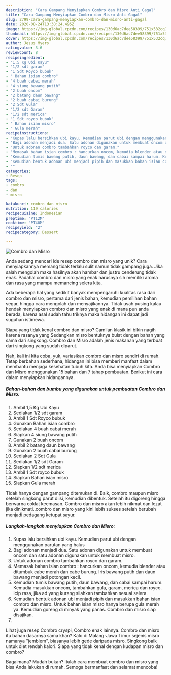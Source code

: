 ```yaml
---
description: "Cara Gampang Menyiapkan Combro dan Misro Anti Gagal"
title: "Cara Gampang Menyiapkan Combro dan Misro Anti Gagal"
slug: 2799-cara-gampang-menyiapkan-combro-dan-misro-anti-gagal
date: 2020-08-24T13:38:24.495Z
image: https://img-global.cpcdn.com/recipes/130d6ac7dee58399/751x532cq70/combro-dan-misro-foto-resep-utama.jpg
thumbnail: https://img-global.cpcdn.com/recipes/130d6ac7dee58399/751x532cq70/combro-dan-misro-foto-resep-utama.jpg
cover: https://img-global.cpcdn.com/recipes/130d6ac7dee58399/751x532cq70/combro-dan-misro-foto-resep-utama.jpg
author: Jesus Myers
ratingvalue: 3.6
reviewcount: 8
recipeingredient:
- "1,5 Kg Ubi Kayu"
- "1/2 sdt garam"
- "1 Sdt Royco bubuk"
- " Bahan isian combro"
- "4 buah cabai merah"
- "4 siung bawang putih"
- "2 buah oncom"
- "2 batang daun bawang"
- "2 buah cabai burung"
- "2 Sdt Gula"
- "1/2 sdt Garam"
- "1/2 sdt merica"
- "1 Sdt royco bubuk"
- " Bahan isian misro"
- " Gula merah"
recipeinstructions:
- "Kupas lalu bersihkan ubi kayu. Kemudian parut ubi dengan menggunakan parutan yang halus"
- "Bagi adonan menjadi dua. Satu adonan digunakan untuk membuat oncom dan satu adonan digunakan untuk membuat misro."
- "Untuk adonan combro tambahkan royco dan garam."
- "Memasak bahan isian combro : hancurkan oncom, kemudia blender atau ditumbuk cabe merah dan cabe burung. Iris bawang putih dan daun bawang menjadi potongan kecil."
- "Kemudian tumis bawang putih, daun bawang, dan cabai sampai harum. Kemudia masukkan oncom, tambahkan gula, garam, merica dan royco. Icip rasa, jika ad yang kurang silahkan tambahkan sesuai selera."
- "Kemudian bentuk adonan ubi menjadi pipih dan masukkan bahan isian combro dan misro. Untuk bahan isian misro hanya berupa gula merah ya. Kemudian goreng di minyak yang panas. Combro dan misro siap disajikan."
- ""
categories:
- Resep
tags:
- combro
- dan
- misro

katakunci: combro dan misro 
nutrition: 119 calories
recipecuisine: Indonesian
preptime: "PT12M"
cooktime: "PT40M"
recipeyield: "2"
recipecategory: Dessert

---
```



![Combro dan Misro](https://img-global.cpcdn.com/recipes/130d6ac7dee58399/751x532cq70/combro-dan-misro-foto-resep-utama.jpg)

Anda sedang mencari ide resep combro dan misro yang unik? Cara menyiapkannya memang tidak terlalu sulit namun tidak gampang juga. Jika salah mengolah maka hasilnya akan hambar dan justru cenderung tidak enak. Padahal combro dan misro yang enak harusnya sih memiliki aroma dan rasa yang mampu memancing selera kita.

Ada beberapa hal yang sedikit banyak mempengaruhi kualitas rasa dari combro dan misro, pertama dari jenis bahan, kemudian pemilihan bahan segar, hingga cara mengolah dan menyajikannya. Tidak usah pusing kalau hendak menyiapkan combro dan misro yang enak di mana pun anda berada, karena asal sudah tahu triknya maka hidangan ini dapat jadi suguhan istimewa.

Siapa yang tidak kenal combro dan misro? Camilan klasik ini bikin nagih karena rasanya yang Sedangkan misro bentuknya bulat dengan bahan yang sama dari singkong. Combro dan Misro adalah jenis makanan yang terbuat dari singkong yang sudah diparut.


Nah, kali ini kita coba, yuk, variasikan combro dan misro sendiri di rumah. Tetap berbahan sederhana, hidangan ini bisa memberi manfaat dalam membantu menjaga kesehatan tubuh kita. Anda bisa menyiapkan Combro dan Misro menggunakan 15 bahan dan 7 tahap pembuatan. Berikut ini cara dalam menyiapkan hidangannya.

<!--inarticleads1-->

##### Bahan-bahan dan bumbu yang digunakan untuk pembuatan Combro dan Misro:

1. Ambil 1,5 Kg Ubi Kayu
1. Sediakan 1/2 sdt garam
1. Ambil 1 Sdt Royco bubuk
1. Gunakan  Bahan isian combro
1. Sediakan 4 buah cabai merah
1. Siapkan 4 siung bawang putih
1. Gunakan 2 buah oncom
1. Ambil 2 batang daun bawang
1. Gunakan 2 buah cabai burung
1. Sediakan 2 Sdt Gula
1. Sediakan 1/2 sdt Garam
1. Siapkan 1/2 sdt merica
1. Ambil 1 Sdt royco bubuk
1. Siapkan  Bahan isian misro
1. Siapkan  Gula merah


Tidak hanya dengan gampang ditemukan di. Baik, combro maupun misro setelah singkong parut diisi, kemudian dibentuk. Setelah itu digoreng hingga berwarna coklat keemasan. Combro dan misro akan lebih nikmat dan lezat jika dinikmati..combro dan misro yang kini lebih sukses setelah berubah menjadi pedagang ketupat sayur. 

<!--inarticleads2-->

##### Langkah-langkah menyiapkan Combro dan Misro:

1. Kupas lalu bersihkan ubi kayu. Kemudian parut ubi dengan menggunakan parutan yang halus
1. Bagi adonan menjadi dua. Satu adonan digunakan untuk membuat oncom dan satu adonan digunakan untuk membuat misro.
1. Untuk adonan combro tambahkan royco dan garam.
1. Memasak bahan isian combro : hancurkan oncom, kemudia blender atau ditumbuk cabe merah dan cabe burung. Iris bawang putih dan daun bawang menjadi potongan kecil.
1. Kemudian tumis bawang putih, daun bawang, dan cabai sampai harum. Kemudia masukkan oncom, tambahkan gula, garam, merica dan royco. Icip rasa, jika ad yang kurang silahkan tambahkan sesuai selera.
1. Kemudian bentuk adonan ubi menjadi pipih dan masukkan bahan isian combro dan misro. Untuk bahan isian misro hanya berupa gula merah ya. Kemudian goreng di minyak yang panas. Combro dan misro siap disajikan.
1. 


Lihat juga resep Combro cryspi, Combro enak lainnya. Combro dan misro itu bahan dasarnya sama khan? Kalo di Malang-Jawa Timur sejenis misro namanya &#34;jemblem&#34;, biasanya lebih gede daripada misro. Singkong baik untuk diet rendah kalori. Siapa yang tidak kenal dengan kudapan misro dan combro? 

Bagaimana? Mudah bukan? Itulah cara membuat combro dan misro yang bisa Anda lakukan di rumah. Semoga bermanfaat dan selamat mencoba!
